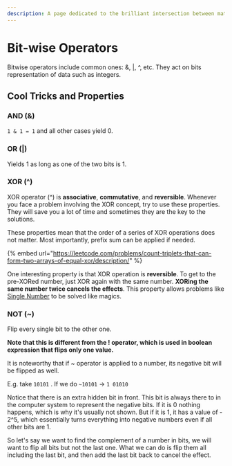 ```yaml
---
description: A page dedicated to the brilliant intersection between math and cp problems
---
```


# Bit-wise Operators

Bitwise operators include common ones: &, |, ^, etc. They act on bits representation of data such as integers.



## Cool Tricks and Properties

### AND (&)

`1 & 1 = 1` and all other cases yield 0.

### OR (|)&#x20;

Yields 1 as long as one of the two bits is 1.

### XOR (^)

XOR operator (^) is **associative**, **commutative**, and **reversible**. Whenever you face a problem involving the XOR concept, try to use these properties. They will save you a lot of time and sometimes they are the key to the solutions.

These properties mean that the order of a series of XOR operations does not matter. Most importantly, prefix sum can be applied if needed.

{% embed url="https://leetcode.com/problems/count-triplets-that-can-form-two-arrays-of-equal-xor/description/" %}

One interesting property is that XOR operation is **reversible**. To get to the pre-XORed number, just XOR again with the same number. **XORing the same number twice cancels the effects**. This property allows problems like [Single Number](https://leetcode.com/problems/single-number/description/) to be solved like magics.

### NOT (\~)

Flip every single bit to the other one.&#x20;

**Note that this is different from the ! operator, which is used in boolean expression that flips only one value.**

It is noteworthy that if \~ operator is applied to a number, its negative bit will be flipped as well.

E.g. take `10101` . If we do `~10101` -> `1 01010`

Notice that there is an extra hidden bit in front. This bit is always there to in the computer system to represent the negative bits. If it is 0 nothing happens, which is why it's usually not shown. But if it is 1, it has a value of - 2^5, which essentially turns everything into negative numbers even if all other bits are 1.

So let's say we want to find the complement of a number in bits, we will want to flip all bits but not the last one. What we can do is flip them all including the last bit, and then add the last bit back to cancel the effect.
